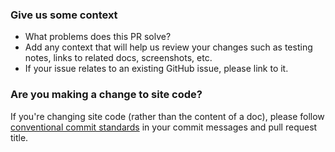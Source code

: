 <!-- NOTE: New Relic is on a company-wide vacation the week of August 9 through
August 12. We'll take a look at your [issue|PR] as soon as we're back on 
August 16. Or, if your issue is urgent, you can reach out to our support team 
at support.newrelic.com. -->

<!-- Thanks for contributing to our docs! -->

<!-- For Japanese readers: 
もしドキュメントの日本語訳で問題を見つけた場合はPRではなくissueを提出してください。
日本語訳へのPRについてはまだ取り込む準備ができていません。-->

### Give us some context

* What problems does this PR solve?
* Add any context that will help us review your changes such as testing notes,
  links to related docs, screenshots, etc.
* If your issue relates to an existing GitHub issue, please link to it.

### Are you making a change to site code?

If you're changing site code (rather than the content of a doc), please follow
[conventional commit standards](https://www.conventionalcommits.org/en/v1.0.0/)
in your commit messages and pull request title.